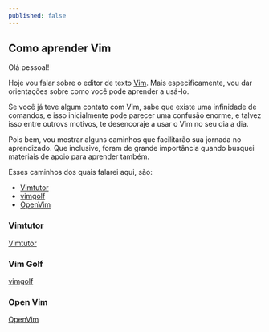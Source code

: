 ```yaml
---
published: false
---
```


## Como aprender Vim

Olá pessoal! 

Hoje vou falar sobre o editor de texto [Vim](http://www.vim.org/ "Vim"). Mais especificamente, vou dar orientações sobre como você pode aprender a usá-lo. 

Se você já teve algum contato com Vim, sabe que existe uma infinidade de comandos, e isso inicialmente pode parecer uma confusão enorme, e talvez isso entre outrovs motivos, te desencoraje a usar o Vim no seu dia a dia. 

Pois bem, vou mostrar alguns caminhos que facilitarão sua jornada no aprendizado. Que inclusive, foram de grande importância quando busquei materiais de apoio para aprender também.

Esses caminhos dos quais falarei aqui, são:
* [Vimtutor](http://linuxcommand.org/man_pages/vimtutor1.html "Vimtutor")
* [vimgolf](http://www.vimgolf.com/ "Vim Golf")
* [OpenVim](http://www.openvim.com/ "OpenVim")

### Vimtutor
[Vimtutor](http://linuxcommand.org/man_pages/vimtutor1.html "Vimtutor")

### Vim Golf
[vimgolf](http://www.vimgolf.com/ "Vim Golf")

### Open Vim
[OpenVim](http://www.openvim.com/ "OpenVim")








